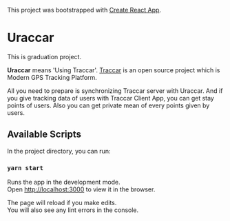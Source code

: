 This project was bootstrapped with [Create React App](https://github.com/facebook/create-react-app).

# Uraccar

This is graduation project.

**Uraccar** means 'Using Traccar'.
[Traccar](https://www.traccar.org/) is an open source project which is Modern GPS Tracking Platform.

All you need to prepare is synchronizing Traccar server with Uraccar.
And if you give tracking data of users with Traccar Client App, you can get stay points of users.
Also you can get private mean of every points given by users.


## Available Scripts

In the project directory, you can run:

### `yarn start`

Runs the app in the development mode.<br />
Open [http://localhost:3000](http://localhost:3000) to view it in the browser.

The page will reload if you make edits.<br />
You will also see any lint errors in the console.
